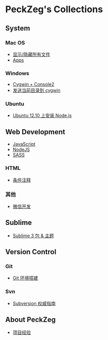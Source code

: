 PeckZeg's Collections
=====================

## System

### Mac OS

* [显示/隐藏所有文件](system/mac-os/show-all-files.md)
* [Apps](system/mac-os/apps.md)

### Windows

* [Cygwin + Console2](system/windows/cygwin-and-console2.md)
* [发送当前目录到 cygwin](http://stackoverflow.com/questions/9637601/open-cygwin-at-a-specific-folder)

### Ubuntu

* [Ubuntu 12.10 上安装 Node.js](http://stackoverflow.com/questions/16302436/install-node-js-on-ubuntu-12-10)



## Web Development

* [JavaScript](web-dev/javascript/summary.md)
* [NodeJS](web-dev/nodejs/summary.md)
* [SASS](web-dev/sass/summary.md)

### HTML

* [条件注释](web-dev/html/conditional-comment.md)

### 其他

* [微信开发](web-dev/others/wechat-dev.md)



## Sublime

* [Sublime 3 包 & 主题](sublime/sublime3-packages.md)



## Version Control

### Git

* [Git 环境搭建](git/git-config-guide.md)

### Svn

* [Subversion 权威指南](http://i18n-zh.googlecode.com/svn/www/svnbook-1.4/index.html)



## About PeckZeg

* [项目经验](peckzeg/project-index.md)
